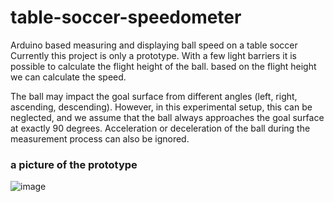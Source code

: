 # table-soccer-speedometer
Arduino based measuring and displaying ball speed on a table soccer  
Currently this project is only a prototype. With a few light barriers it is possible to calculate the flight height of the ball. based on the flight height we can calculate the speed.  

The ball may impact the goal surface from different angles (left, right, ascending, descending). However, in this experimental setup, this can be neglected, and we assume that the ball always approaches the goal surface at exactly 90 degrees. Acceleration or deceleration of the ball during the measurement process can also be ignored.  

### a picture of the prototype  
![image](https://github.com/othmar52/table-soccer-speedometer/assets/7056051/3d830197-5aec-4e9f-9297-603be98f3aab)  


